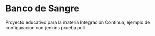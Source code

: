 # Banco de Sangre
Proyecto educativo para la materia Integración Continua, ejemplo de configuracion con jenkins prueba pull
